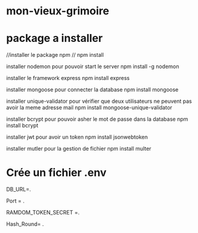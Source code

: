 # mon-vieux-grimoire
# package a installer 

//installer le package npm //
npm install 

installer nodemon pour pouvoir start le server 
npm install -g nodemon

installer le framework express 
npm install express

installer mongoose pour connecter la database
npm install mongoose

installer unique-validator pour vérifier que deux utilisateurs ne peuvent pas avoir la meme adresse mail 
npm install mongoose-unique-validator

installer bcrypt pour pouvoir asher le mot de passe dans la database
npm install bcrypt

installer jwt pour avoir un token
npm install jsonwebtoken

installer mutler pour la gestion de fichier 
npm install multer

# Crée un fichier .env

DB_URL=.

Port = .

RAMDOM_TOKEN_SECRET =.

Hash_Round= .
